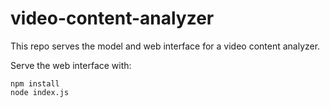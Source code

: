 # video-content-analyzer

This repo serves the model and web interface for a video content analyzer.

Serve the web interface with:

```
npm install
node index.js
```


